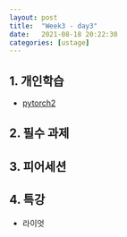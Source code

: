 ```yaml
---
layout: post
title:  "Week3 - day3"
date:   2021-08-18 20:22:30
categories: [ustage]
---
```


## 1. 개인학습
* [pytorch2](https://kyunghyunlim.github.io/pytorch/ml_ai/2021/08/18/Pytorch_2.html)
	
## 2. 필수 과제

## 3. 피어세션

## 4. 특강
* 라이엇